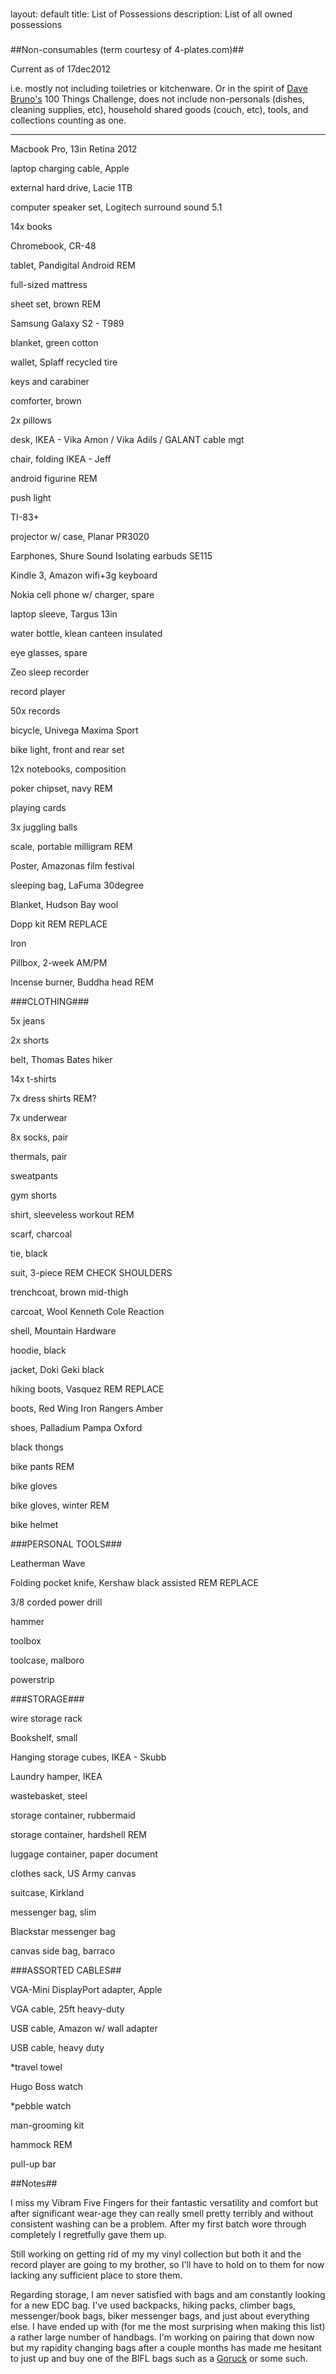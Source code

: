 ###
layout: default
title: List of Possessions
description: List of all owned possessions
###

##Non-consumables (term courtesy of 4-plates.com)##

<p class="blockquote">Current as of 17dec2012</p>

<p class="blockquote">i.e. mostly not including toiletries or kitchenware.  Or in the spirit of <a href="http://guynameddave.com/" target="_blank">Dave Bruno's</a> 100 Things Challenge, does not include non-personals (dishes, cleaning supplies, etc), household shared goods (couch, etc), tools, and collections counting as one.</p>

<hr />

Macbook Pro, 13in Retina 2012

laptop charging cable, Apple

external hard drive, Lacie 1TB

computer speaker set, Logitech surround sound 5.1

14x books

Chromebook, CR-48

tablet, Pandigital Android REM

full-sized mattress

sheet set, brown REM

Samsung Galaxy S2 - T989

blanket, green cotton

wallet, Splaff recycled tire

keys and carabiner

comforter, brown

2x pillows

desk, IKEA - Vika Amon / Vika Adils / GALANT cable mgt

chair, folding IKEA - Jeff

android figurine REM

push light

TI-83+

projector w/ case, Planar PR3020

Earphones, Shure Sound Isolating earbuds SE115

Kindle 3, Amazon wifi+3g keyboard

Nokia cell phone w/ charger, spare

laptop sleeve, Targus 13in

water bottle, klean canteen insulated

eye glasses, spare

Zeo sleep recorder

record player

50x records

bicycle, Univega Maxima Sport

bike light, front and rear set

12x notebooks, composition

poker chipset, navy REM

playing cards

3x juggling balls

scale, portable milligram REM

Poster, Amazonas film festival

sleeping bag, LaFuma 30degree

Blanket, Hudson Bay wool

Dopp kit REM REPLACE

Iron

Pillbox, 2-week AM/PM

Incense burner, Buddha head REM


###CLOTHING###

5x jeans

2x shorts

belt, Thomas Bates hiker

14x t-shirts

7x dress shirts REM?

7x underwear

8x socks, pair

thermals, pair

sweatpants

gym shorts

shirt, sleeveless workout REM

scarf, charcoal

tie, black

suit, 3-piece REM CHECK SHOULDERS

trenchcoat, brown mid-thigh

carcoat, Wool Kenneth Cole Reaction

shell, Mountain Hardware

hoodie, black

jacket, Doki Geki black

hiking boots, Vasquez REM REPLACE

boots, Red Wing Iron Rangers Amber

shoes, Palladium Pampa Oxford

black thongs

bike pants REM

bike gloves

bike gloves, winter REM

bike helmet


###PERSONAL TOOLS###

Leatherman Wave

Folding pocket knife, Kershaw black assisted REM REPLACE

3/8 corded power drill

hammer

toolbox

toolcase, malboro

powerstrip


###STORAGE###

wire storage rack

Bookshelf, small

Hanging storage cubes, IKEA - Skubb

Laundry hamper, IKEA

wastebasket, steel

storage container, rubbermaid

storage container, hardshell REM

luggage container, paper document

clothes sack, US Army canvas

suitcase, Kirkland


messenger bag, slim

Blackstar messenger bag

canvas side bag, barraco

###ASSORTED CABLES##

VGA-Mini DisplayPort adapter, Apple

VGA cable, 25ft heavy-duty

USB cable, Amazon w/ wall adapter

USB cable, heavy duty


*travel towel

Hugo Boss watch

*pebble watch

man-grooming kit

hammock REM

pull-up bar


##Notes##

I miss my Vibram Five Fingers for their fantastic versatility and comfort but after significant wear-age they can really smell pretty terribly and without consistent washing can be a problem.  After my first batch wore through completely I regretfully gave them up.

Still working on getting rid of my my vinyl collection but both it and the record player are going to my brother, so I'll have to hold on to them for now lacking any sufficient place to store them.

Regarding storage, I am never satisfied with bags and am constantly looking for a new EDC bag.  I've used backpacks, hiking packs, climber bags, messenger/book bags, biker messenger bags, and just about everything else. I have ended up with (for me the most surprising when making this list) a rather large number of handbags.  I'm working on pairing that down now but my rapidity changing bags after a couple months has made me hesitant to just up and buy one of the BIFL bags such as a <a href="https://www.goruck.com/" target="_blank">Goruck</a> or some such.
